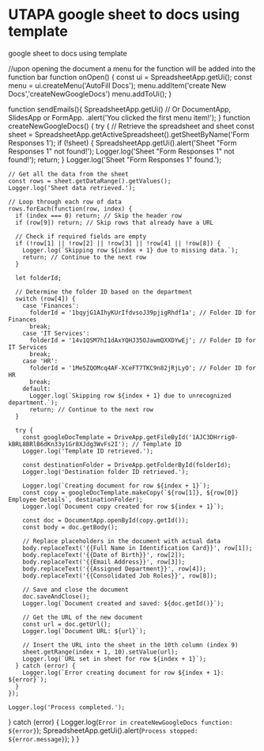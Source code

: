 # UTAPA google sheet to docs using template
 google sheet to docs using template

//upon opening the document a menu for the function will be added into the function bar
function onOpen() {
  const ui = SpreadsheetApp.getUi();
  const menu = ui.createMenu('AutoFill Docs');
  menu.addItem('create New Docs','createNewGoogleDocs')
  menu.addToUi();
}

function sendEmails(){
    SpreadsheetApp.getUi() // Or DocumentApp, SlidesApp or FormApp.
     .alert('You clicked the first menu item!');
}
function createNewGoogleDocs() {
  try {
    // Retrieve the spreadsheet and sheet
    const sheet = SpreadsheetApp.getActiveSpreadsheet().getSheetByName('Form Responses 1');
    if (!sheet) {
      SpreadsheetApp.getUi().alert('Sheet "Form Responses 1" not found!');
      Logger.log('Sheet "Form Responses 1" not found!');
      return;
    }
    Logger.log('Sheet "Form Responses 1" found.');

    // Get all the data from the sheet
    const rows = sheet.getDataRange().getValues();
    Logger.log('Sheet data retrieved.');

    // Loop through each row of data
    rows.forEach(function(row, index) {
      if (index === 0) return; // Skip the header row
      if (row[9]) return; // Skip rows that already have a URL

      // Check if required fields are empty
      if (!row[1] || !row[2] || !row[3] || !row[4] || !row[8]) {
        Logger.log(`Skipping row ${index + 1} due to missing data.`);
        return; // Continue to the next row
      }

      let folderId;

      // Determine the folder ID based on the department
      switch (row[4]) {
        case 'Finances':
          folderId = '1bqyjG1AIhyKUrIfdvsoJ39pjigRhdf1a'; // Folder ID for Finances
          break;
        case 'IT Services':
          folderId = '14v1QSM7hI1dAxYQHJ35OJawmQXXDYwEj'; // Folder ID for IT Services
          break;
        case 'HR':
          folderId = '1Me5ZQOMcq4AF-XCeFT7TKC9n82jRjLyO'; // Folder ID for HR
          break;
        default:
          Logger.log(`Skipping row ${index + 1} due to unrecognized department.`);
          return; // Continue to the next row
      }

      try {
        const googleDocTemplate = DriveApp.getFileById('1AJC3DHrrig0-kBRL8BRlB6dKn33y1Gr8XJdg3WvFs2I'); // Template ID
        Logger.log('Template ID retrieved.');

        const destinationFolder = DriveApp.getFolderById(folderId);
        Logger.log('Destination folder ID retrieved.');

        Logger.log(`Creating document for row ${index + 1}`);
        const copy = googleDocTemplate.makeCopy(`${row[1]}, ${row[0]} Employee Details`, destinationFolder);
        Logger.log(`Document copy created for row ${index + 1}`);

        const doc = DocumentApp.openById(copy.getId());
        const body = doc.getBody();

        // Replace placeholders in the document with actual data
        body.replaceText('{{Full Name in Identification Card}}', row[1]);
        body.replaceText('{{Date of Birth}}', row[2]);
        body.replaceText('{{Email Address}}', row[3]);
        body.replaceText('{{Assigned Department}}', row[4]);
        body.replaceText('{{Consolidated Job Roles}}', row[8]);

        // Save and close the document
        doc.saveAndClose();
        Logger.log(`Document created and saved: ${doc.getId()}`);

        // Get the URL of the new document
        const url = doc.getUrl();
        Logger.log(`Document URL: ${url}`);

        // Insert the URL into the sheet in the 10th column (index 9)
        sheet.getRange(index + 1, 10).setValue(url);
        Logger.log(`URL set in sheet for row ${index + 1}`);
      } catch (error) {
        Logger.log(`Error creating document for row ${index + 1}: ${error}`);
      }
    });

    Logger.log('Process completed.');
  } catch (error) {
    Logger.log(`Error in createNewGoogleDocs function: ${error}`);
    SpreadsheetApp.getUi().alert(`Process stopped: ${error.message}`);
  }
}